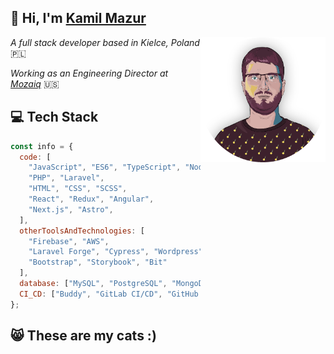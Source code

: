 <h2>👋 Hi, I'm <a href="https://kamilmazur.pl" target="_blank">Kamil Mazur</a></h2>
<img align='right' src="https://github.com/K-Mazur/K-Mazur/blob/main/img/kamil-1x1-circle.png?raw=true" width="200" alt="" />
<p><em>A full stack developer based in Kielce, Poland </em>🇵🇱</p>
<p><em>Working as an Engineering Director at <a href="https://mozaiq.team/">Mozaiq</a> </em>🇺🇸</p>

<h2>💻 Tech Stack</h2>

```JavaScript
const info = {
  code: [
    "JavaScript", "ES6", "TypeScript", "Node.js",
    "PHP", "Laravel",
    "HTML", "CSS", "SCSS",
    "React", "Redux", "Angular",
    "Next.js", "Astro",
  ],
  otherToolsAndTechnologies: [
    "Firebase", "AWS",
    "Laravel Forge", "Cypress", "Wordpress",
    "Bootstrap", "Storybook", "Bit"
  ],
  database: ["MySQL", "PostgreSQL", "MongoDB"],
  CI_CD: ["Buddy", "GitLab CI/CD", "GitHub Actions"],
};
```

<h2>😸 These are my cats :)</h2>
<img src="https://github.com/K-Mazur/K-Mazur/blob/main/img/hana_yuki.gif?raw=true" width="600" alt="" />
